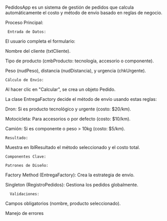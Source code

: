  PedidosApp es un sistema de gestión de pedidos que calcula automáticamente el costo y método de envío basado en reglas de negocio.

 Proceso Principal:
     
     Entrada de Datos:
El usuario completa el formulario:

Nombre del cliente (txtCliente).

Tipo de producto (cmbProducto: tecnología, accesorio o componente).

Peso (nudPeso), distancia (nudDistancia), y urgencia (chkUrgente).

    Cálculo de Envío:

Al hacer clic en "Calcular", se crea un objeto Pedido.

La clase EntregaFactory decide el método de envío usando estas reglas:

Dron: Si es producto tecnológico y urgente (costo: $20/km).

Motocicleta: Para accesorios o por defecto (costo: $10/km).

Camión: Si es componente o peso > 10kg (costo: $5/km).


    Resultado:

Muestra en lblResultado el método seleccionado y el costo total.


    Componentes Clave:

    Patrones de Diseño:

Factory Method (EntregaFactory): Crea la estrategia de envío.

Singleton (RegistroPedidos): Gestiona los pedidos globalmente.

      Validaciones:

Campos obligatorios (nombre, producto seleccionado).

Manejo de errores 









